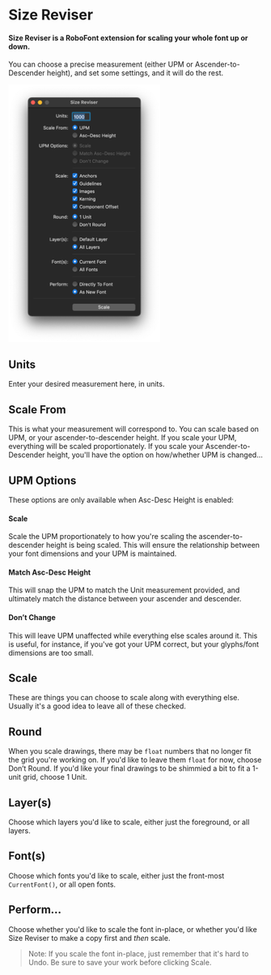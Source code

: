 # Size Reviser

#### Size Reviser is a RoboFont extension for scaling your whole font up or down.

You can choose a precise measurement (either UPM or Ascender-to-Descender height), and set some settings, and it will do the rest.

<img src="./_images/size_reviser-ui.png"  width="300">

## Units

Enter your desired measurement here, in units.


## Scale From

This is what your measurement will correspond to. You can scale based on UPM, or your ascender-to-descender height. If you scale your UPM, everything will be scaled proportionately. If you scale your Ascender-to-Descender height, you'll have the option on how/whether UPM is changed...


## UPM Options

These options are only available when Asc-Desc Height is enabled:

#### Scale

Scale the UPM proportionately to how you're scaling the ascender-to-descender height is being scaled. This will ensure the relationship between your font dimensions and your UPM is maintained.

#### Match Asc-Desc Height

This will snap the UPM to match the Unit measurement provided, and ultimately match the distance between your ascender and descender.

#### Don’t Change

This will leave UPM unaffected while everything else scales around it. This is useful, for instance, if you've got your UPM correct, but your glyphs/font dimensions are too small.

## Scale

These are things you can choose to scale along with everything else. Usually it's a good idea to leave all of these checked.

## Round

When you scale drawings, there may be `float` numbers that no longer fit the grid you're working on. If you'd like to leave them `float` for now, choose Don’t Round. If you'd like your final drawings to be shimmied a bit to fit a 1-unit grid, choose 1 Unit.

## Layer(s)

Choose which layers you'd like to scale, either just the foreground, or all layers.

## Font(s)

Choose which fonts you'd like to scale, either just the front-most `CurrentFont()`, or all open fonts.

## Perform...

Choose whether you'd like to scale the font in-place, or whether you'd like Size Reviser to make a copy first and _then_ scale. 

> Note: If you scale the font in-place, just remember that it's hard to Undo. Be sure to save your work before clicking Scale.